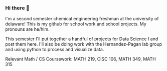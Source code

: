 ### Hi there 👋
I'm a second semester chemical engineering freshman at the university of delaware! This is my github for school work and school projects. My pronouns are he/him.

This semester I'll put together a handful of projects for Data Science I and post them here. I'll also be doing work with the Hernandez-Pagan lab group and using python to process and visualize data. 

Relevant Math / CS Coursework: MATH 219, CISC 106, MATH 349, MATH 315


<!--
**kylecapybara/kylecapybara** is a ✨ _special_ ✨ repository because its `README.md` (this file) appears on your GitHub profile.

Here are some ideas to get you started:

- 🔭 I’m currently working on ...
- 🌱 I’m currently learning ...
- 👯 I’m looking to collaborate on ...
- 🤔 I’m looking for help with ...
- 💬 Ask me about ...
- 📫 How to reach me: ...
- 😄 Pronouns: ...
- ⚡ Fun fact: ...
-->
